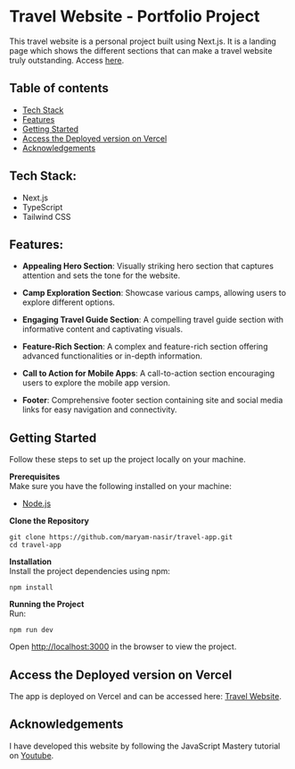 # Travel Website - Portfolio Project

This travel website is a personal project built using Next.js. It is a landing page which shows the different sections that can make a travel website truly outstanding. Access [here](https://travel-app-six-amber.vercel.app/).

## Table of contents

- [Tech Stack](#tech-stack)
- [Features](#features)
- [Getting Started](#getting-started)
- [Access the Deployed version on Vercel](#deployed-version)
- [Acknowledgements](#acknowledgements)

## Tech Stack:

- Next.js
- TypeScript
- Tailwind CSS

## Features:

- **Appealing Hero Section**: Visually striking hero section that captures attention and sets the tone for the website.

- **Camp Exploration Section**: Showcase various camps, allowing users to explore different options.

- **Engaging Travel Guide Section**: A compelling travel guide section with informative content and captivating visuals.

- **Feature-Rich Section**: A complex and feature-rich section offering advanced functionalities or in-depth information.

- **Call to Action for Mobile Apps**: A call-to-action section encouraging users to explore the mobile app version.

- **Footer**: Comprehensive footer section containing site and social media links for easy navigation and connectivity.

## Getting Started

Follow these steps to set up the project locally on your machine.

**Prerequisites**<br />
Make sure you have the following installed on your machine:

- [Node.js](https://nodejs.org/en)

**Clone the Repository**

```
git clone https://github.com/maryam-nasir/travel-app.git
cd travel-app
```

**Installation**<br />
Install the project dependencies using npm:

```
npm install
```

**Running the Project**<br />
Run:

```
npm run dev
```

Open [http://localhost:3000](http://localhost:3000) in the browser to view the project.

## Access the Deployed version on Vercel

The app is deployed on Vercel and can be accessed here: [Travel Website](https://travel-app-six-amber.vercel.app/).

## Acknowledgements

I have developed this website by following the JavaScript Mastery tutorial on [Youtube](https://www.youtube.com/watch?v=cuzw4vL1z5E).
